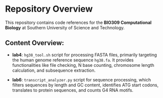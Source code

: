 # Repository Overview

This repository contains code references for the **BIO309 Computational Biology** at Southern University of Science and Technology.

## Content Overview:

- **lab4**: `hg38_tool.sh` script for processing FASTA files, primarily targeting the human genome reference sequence `hg38.fa`. It provides functionalities like file checking, N base counting, chromosome length calculation, and subsequence extraction.

- **lab6**: `transcript_analyzer.py` script for sequence processing, which filters sequences by length and GC content, identifies ATG start codons, translates to protein sequences, and counts G4 RNA motifs.